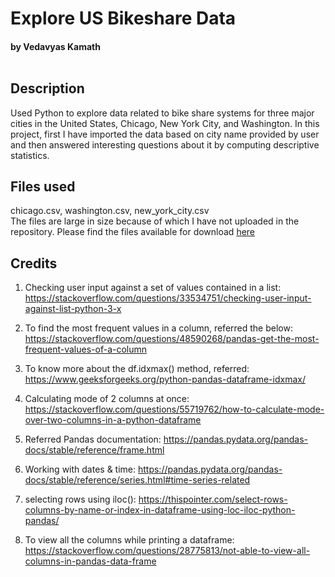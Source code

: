# Explore US Bikeshare Data
#### by Vedavyas Kamath <br><br>


## Description
Used Python to explore data related to bike share systems for three major cities in the United States, Chicago, New York City, and Washington. In this project, first I have imported the data based on city name provided by user and then answered interesting questions about it by computing descriptive statistics.

## Files used
chicago.csv, washington.csv, new_york_city.csv <br>
The files are large in size because of which I have not uploaded in the repository. Please find the files available for download
[here](https://drive.google.com/file/d/1erEAelUT8dKfwyMcIRWLffrvTMfuCMIa/view?usp=sharing)

## Credits
1. Checking user input against a set of values contained in a list:
https://stackoverflow.com/questions/33534751/checking-user-input-against-list-python-3-x

2. To find the most frequent values in a column, referred the below:
https://stackoverflow.com/questions/48590268/pandas-get-the-most-frequent-values-of-a-column

3. To know more about the df.idxmax() method, referred:
https://www.geeksforgeeks.org/python-pandas-dataframe-idxmax/

4. Calculating mode of 2 columns at once:
https://stackoverflow.com/questions/55719762/how-to-calculate-mode-over-two-columns-in-a-python-dataframe

5. Referred Pandas documentation:
https://pandas.pydata.org/pandas-docs/stable/reference/frame.html

6. Working with dates & time:
https://pandas.pydata.org/pandas-docs/stable/reference/series.html#time-series-related

7. selecting rows using iloc():
https://thispointer.com/select-rows-columns-by-name-or-index-in-dataframe-using-loc-iloc-python-pandas/

8. To view all the columns while printing a dataframe:
https://stackoverflow.com/questions/28775813/not-able-to-view-all-columns-in-pandas-data-frame
